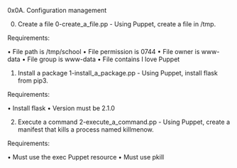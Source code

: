 0x0A. Configuration management


0. Create a file
0-create_a_file.pp - Using Puppet, create a file in /tmp.

Requirements:

•	File path is /tmp/school
•	File permission is 0744
•	File owner is www-data
•	File group is www-data
•	File contains I love Puppet

1. Install a package
1-install_a_package.pp - Using Puppet, install flask from pip3.

Requirements:

•	Install flask
•	Version must be 2.1.0


2. Execute a command
2-execute_a_command.pp - Using Puppet, create a manifest that kills a process named killmenow.

Requirements:

•	Must use the exec Puppet resource
•	Must use pkill
